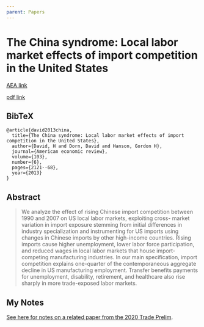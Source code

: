 ```yaml
---
parent: Papers
---
```


# The China syndrome: Local labor market effects of import competition in the United States

[AEA link](https://www.aeaweb.org/articles?id=10.1257/aer.103.6.2121)

[pdf link](https://pubs.aeaweb.org/doi/pdfplus/10.1257/aer.103.6.2121)


## BibTeX
```
@article{david2013china,
  title={The China syndrome: Local labor market effects of import competition in the United States},
  author={David, H and Dorn, David and Hanson, Gordon H},
  journal={American economic review},
  volume={103},
  number={6},
  pages={2121--68},
  year={2013}
}
```

## Abstract

> We analyze the effect of rising Chinese import competition between 1990 and 2007 on US local labor markets, exploiting cross- market variation in import exposure stemming from initial differences in industry specialization and instrumenting for US imports using changes in Chinese imports by other high-income countries. Rising imports cause higher unemployment, lower labor force participation, and reduced wages in local labor markets that house import-competing manufacturing industries. In our main specification, import competition explains one-quarter of the contemporaneous aggregate decline in US manufacturing employment. Transfer benefits payments for unemployment, disability, retirement, and healthcare also rise sharply in more trade-exposed labor markets. 

## My Notes

[See here for notes on a related paper from the 2020 Trade Prelim](lyon2019quantifying).